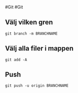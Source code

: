 #Git 
#Git 
## Välj vilken gren
``git branch -m BRANCHNAME``


## Välj alla filer i mappen
``git add -A``

## Push
``git push -u origin BRANCHNAME`` 
